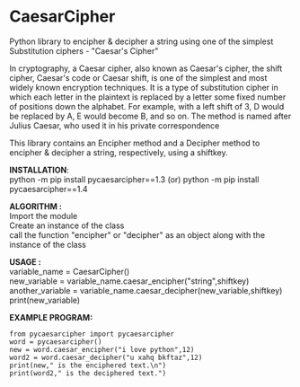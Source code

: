 # CaesarCipher
Python library to encipher &amp; decipher a string using one of the simplest Substitution ciphers - "Caesar's Cipher"

In cryptography, a Caesar cipher, also known as Caesar's cipher, the shift cipher, Caesar's code or Caesar shift, is one of the simplest and most widely known encryption techniques. It is a type of substitution cipher in which each letter in the plaintext is replaced by a letter some fixed number of positions down the alphabet. For example, with a left shift of 3, D would be replaced by A, E would become B, and so on. The method is named after Julius Caesar, who used it in his private correspondence

This library contains an Encipher method and a Decipher method to encipher & decipher a string, respectively, using a shiftkey.


<b>INSTALLATION</b>:<br> 
python -m pip install pycaesarcipher==1.3 (or) python -m pip install pycaesarcipher==1.4

<b>ALGORITHM :</b> <br>
Import the module<br>
Create an instance of the class<br>
call the function "encipher" or "decipher" as an object along with the instance of the class<br>

<b>USAGE :</b> <br>
variable_name = CaesarCipher() <br>
new_variable = variable_name.caesar_encipher("string",shiftkey) <br>
another_variable = variable_name.caesar_decipher(new_variable,shiftkey) <br>
print(new_variable) <br>

<b>EXAMPLE PROGRAM:</b><br>
```
from pycaesarcipher import pycaesarcipher
word = pycaesarcipher()
new = word.caesar_encipher("i love python",12)
word2 = word.caesar_decipher("u xahq bkftaz",12)
print(new," is the enciphered text.\n")
print(word2," is the deciphered text.")
```
